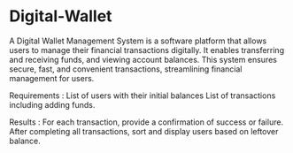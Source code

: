# Digital-Wallet
A Digital Wallet Management System is a software platform that allows users to manage their financial transactions digitally. It enables transferring and receiving funds, and viewing account balances. This system ensures secure, fast, and convenient transactions, streamlining financial management for users.

Requirements :
List of users with their initial balances
List of transactions including adding funds.

Results :
For each transaction, provide a confirmation of success or failure.
After completing all transactions, sort and display users based on leftover balance.
